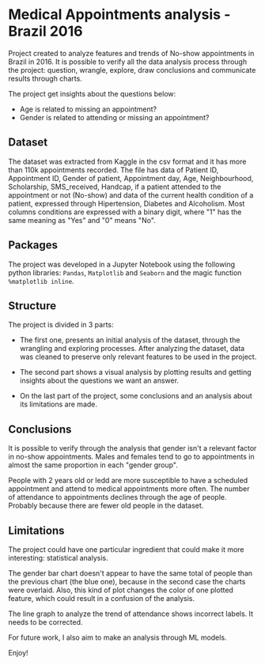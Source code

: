 # Medical Appointments analysis - Brazil 2016 

Project created to analyze features and trends of No-show appointments in Brazil in 2016. It is possible to verify all the data analysis process through the project: question, wrangle, explore, draw conclusions and communicate results through charts.

The project get insights about the questions below:

* Age is related to missing an appointment?
* Gender is related to attending or missing an appointment?

## Dataset

The dataset was extracted from Kaggle in the csv format and it has more than 110k appointments recorded. The file has data of Patient ID, Appointment ID, Gender of patient, Appointment day, Age, Neighbourhood, Scholarship, SMS_received, Handcap, if a patient attended to the appointment or not (No-show) and data of the current health condition of a patient, expressed through Hipertension, Diabetes and Alcoholism. Most columns conditions are expressed with a binary digit, where "1" has the same meaning as "Yes" and "0" means "No".

## Packages

The project was developed in a Jupyter Notebook using the following python libraries: `Pandas`, `Matplotlib` and `Seaborn` and the magic function `%matplotlib inline`. 

## Structure

The project is divided in 3 parts:

* The first one, presents an initial analysis of the dataset, through the wrangling and exploring processes. After analyzing the dataset, data was cleaned to preserve only relevant features to be used in the project.

* The second part shows a visual analysis by plotting results and getting insights about the questions we want an answer.

* On the last part of the project, some conclusions and an analysis about its limitations are made.

## Conclusions

It is possible to verify through the analysis that gender isn't a relevant factor in no-show appointments. Males and females tend to go to appointments in almost the same proportion in each "gender group".

People with 2 years old or ledd are more susceptible to have a scheduled appointment and attend to medical appointments more often. The number of attendance to appointments declines through the age of people. Probably because there are fewer old people in the dataset.

## Limitations

The project could have one particular ingredient that could make it more interesting: statistical analysis.

The gender bar chart doesn't appear to have the same total of people than the previous chart (the blue one), because in the second case the charts were overlaid. Also, this kind of plot changes the color of one plotted feature, which could result in a confusion of the analysis.

The line graph to analyze the trend of attendance shows incorrect labels. It needs to be corrected.

For future work, I also aim to make an analysis through ML models.

Enjoy!
